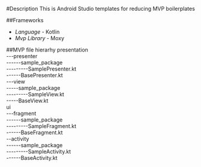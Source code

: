 #Description
This is Android Studio templates for reducing MVP boilerplates 

##Frameworks

* *Language* - Kotlin
* *Mvp Library* - Moxy

##MVP file hierarhy 
presentation  
---presenter  
------sample_package  
---------SamplePresenter.kt  
------BasePresenter.kt  
---view  
-----sample_package    
---------SampleView.kt  
-----BaseView.kt  
ui  
---fragment  
------sample_package  
---------SampleFragment.kt  
------BaseFragment.kt  
--activity  
------sample_package  
---------SampleActivity.kt    
------BaseActivity.kt  
